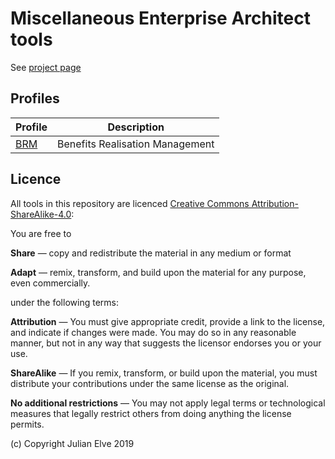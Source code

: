 # Miscellaneous Enterprise Architect tools

See [project page](https://www.synesthesia.co.uk/project/ea-uml-addons/)

## Profiles

| Profile | Description |
|---------|-------------|
| [BRM](profiles/synesthesia-brm-v1.0.xml) | Benefits Realisation Management |


## Licence

All tools in this repository are licenced [Creative Commons Attribution-ShareAlike-4.0](https://creativecommons.org/licenses/by-sa/4.0/):

You are free to

**Share** — copy and redistribute the material in any medium or format

**Adapt** — remix, transform, and build upon the material
for any purpose, even commercially.

under the following terms:

**Attribution** — You must give appropriate credit, provide a link to the license, and indicate if changes were made. You may do so in any reasonable manner, but not in any way that suggests the licensor endorses you or your use.

**ShareAlike** — If you remix, transform, or build upon the material, you must distribute your contributions under the same license as the original.

**No additional restrictions** — You may not apply legal terms or technological measures that legally restrict others from doing anything the license permits.

(c) Copyright Julian Elve 2019

